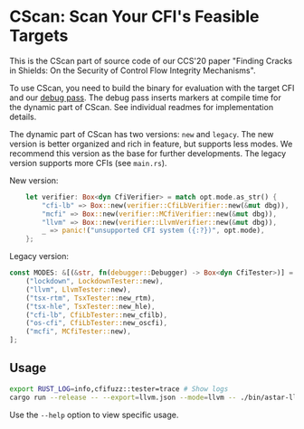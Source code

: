 # CScan: Scan Your CFI's Feasible Targets

This is the CScan part of source code of our CCS'20 paper "Finding Cracks in
Shields: On the Security of Control Flow Integrity Mechanisms".

To use CScan, you need to build the binary for evaluation with the target CFI
and our [debug pass](./DebugPass). The debug pass inserts markers at compile
time for the dynamic part of CScan. See individual readmes for implementation
details.

The dynamic part of CScan has two versions: `new` and `legacy`.
The new version is better organized and rich in feature, but supports less
modes. We recommend this version as the base for further developments. The
legacy version supports more CFIs (see `main.rs`).

New version:

```rust
    let verifier: Box<dyn CfiVerifier> = match opt.mode.as_str() {
        "cfi-lb" => Box::new(verifier::CfiLbVerifier::new(&mut dbg)),
        "mcfi" => Box::new(verifier::MCfiVerifier::new(&mut dbg)),
        "llvm" => Box::new(verifier::LlvmVerifier::new(&mut dbg)),
        _ => panic!("unsupported CFI system ({:?})", opt.mode),
    };
```

Legacy version:

```rust
const MODES: &[(&str, fn(debugger::Debugger) -> Box<dyn CfiTester>)] = &[
    ("lockdown", LockdownTester::new),
    ("llvm", LlvmTester::new),
    ("tsx-rtm", TsxTester::new_rtm),
    ("tsx-hle", TsxTester::new_hle),
    ("cfi-lb", CfiLbTester::new_cfilb),
    ("os-cfi", CfiLbTester::new_oscfi),
    ("mcfi", MCfiTester::new),
];
```


## Usage

```bash
export RUST_LOG=info,cfifuzz::tester=trace # Show logs
cargo run --release -- --export=llvm.json --mode=llvm -- ./bin/astar-llvm
```

Use the `--help` option to view specific usage.
